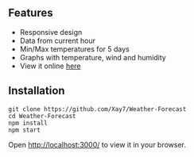 ## Features

* Responsive design
* Data from current hour
* Min/Max temperatures for 5 days
* Graphs with temperature, wind and humidity
* View it online [here](https://weather-forecast-fe821.firebaseapp.com/)

## Installation



```
git clone https://github.com/Xay7/Weather-Forecast
cd Weather-Forecast
npm install
npm start
```

Open [http://localhost:3000/](www.localhost) to view it in your browser.
